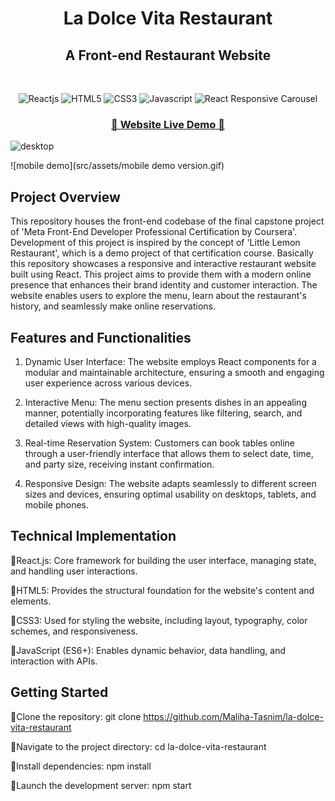 <h1 align="center">La Dolce Vita Restaurant</h1>

<h2 align="center">A Front-end Restaurant Website</h2>

<br />
<p align="center">
    <img src="https://img.shields.io/badge/React-20232A?style=for-the-badge&logo=react&logoColor=61DAFB" alt="Reactjs" />
    <img src="https://img.shields.io/badge/HTML5-E34F26?style=for-the-badge&logo=html5&logoColor=white" alt="HTML5" />
    <img src="https://img.shields.io/badge/CSS3-1572B6?style=for-the-badge&logo=css3&logoColor=white" alt="CSS3" />
    <img src="https://img.shields.io/badge/JavaScript-323330?style=for-the-badge&logo=javascript&logoColor=F7DF1E" alt="Javascript" />
    <img src="https://img.shields.io/badge/React Responsive Carousel-darkblue?style=for-the-badge&logo=react-responsive-carousel&logoColor=darkblue" alt="React Responsive Carousel" />
</p>
  
  <h3 align="center"><a href="https://la-dolce-vita-restaurant.netlify.app"><strong> 🌟 Website Live Demo 🌟 </strong></a></h3>

![desktop](https://github.com/user-attachments/assets/a8133368-6347-4349-874c-6b7efc4cf7c2)

![mobile demo](src/assets/mobile demo version.gif)

## Project Overview

This repository houses the front-end codebase of the final capstone project of 'Meta Front-End Developer Professional Certification by Coursera'. Development of this project is inspired by the concept of 'Little Lemon Restaurant', which is a demo project of that certification course. Basically this repository showcases a responsive and interactive restaurant website built using React. This project aims to provide them with a modern online presence that enhances their brand identity and customer interaction. The website enables users to explore the menu, learn about the restaurant's history, and seamlessly make online reservations.

## Features and Functionalities

1. Dynamic User Interface: The website employs React components for a modular and maintainable architecture, ensuring a smooth and engaging user experience across various devices.

2. Interactive Menu: The menu section presents dishes in an appealing manner, potentially incorporating features like filtering, search, and detailed views with high-quality images.

3. Real-time Reservation System: Customers can book tables online through a user-friendly interface that allows them to select date, time, and party size, receiving instant confirmation.

4. Responsive Design: The website adapts seamlessly to different screen sizes and devices, ensuring optimal usability on desktops, tablets, and mobile phones.

## Technical Implementation

🔹React.js: Core framework for building the user interface, managing state, and handling user interactions.

🔹HTML5: Provides the structural foundation for the website's content and elements.

🔹CSS3: Used for styling the website, including layout, typography, color schemes, and responsiveness.

🔹JavaScript (ES6+): Enables dynamic behavior, data handling, and interaction with APIs.

## Getting Started

🔹Clone the repository: git clone https://github.com/Maliha-Tasnim/la-dolce-vita-restaurant

🔹Navigate to the project directory: cd la-dolce-vita-restaurant

🔹Install dependencies: npm install

🔹Launch the development server: npm start
